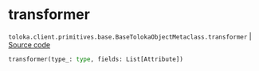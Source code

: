 # transformer
`toloka.client.primitives.base.BaseTolokaObjectMetaclass.transformer` | [Source code](https://github.com/Toloka/toloka-kit/blob/v1.1.3/src/client/primitives/base.py#L144)

```python
transformer(type_: type, fields: List[Attribute])
```

